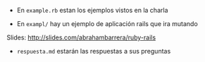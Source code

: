 
- En `example.rb` estan los ejemplos vistos en la charla

- En `exampl/` hay un ejemplo de aplicación rails que ira mutando

Slides:
http://slides.com/abrahambarrera/ruby-rails

- `respuesta.md` estarán las respuestas a sus preguntas
